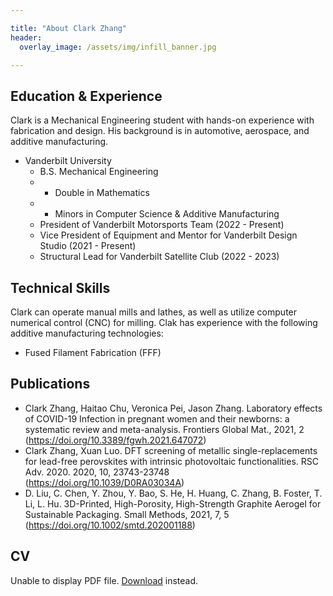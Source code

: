 ```yaml
---

title: "About Clark Zhang"
header:
  overlay_image: /assets/img/infill_banner.jpg

---
```


## Education & Experience

Clark is a Mechanical Engineering student with hands-on experience with fabrication and design. His background is in automotive, aerospace, and additive manufacturing. 

* Vanderbilt University
  * B.S. Mechanical Engineering
  * - Double in Mathematics
  * - Minors in Computer Science & Additive Manufacturing
  * President of Vanderbilt Motorsports Team (2022 - Present)
  * Vice President of Equipment and Mentor for Vanderbilt Design Studio (2021 - Present)
  * Structural Lead for Vanderbilt Satellite Club (2022 - 2023)

## Technical Skills

Clark can operate manual mills and lathes, as well as utilize computer numerical control (CNC) for milling. Clak has experience with the following additive manufacturing technologies:

* Fused Filament Fabrication (FFF)


## Publications

* Clark Zhang, Haitao Chu, Veronica Pei, Jason Zhang. Laboratory effects of COVID-19 Infection in pregnant women and their newborns: a systematic review and meta-analysis. Frontiers Global Mat., 2021, 2 (https://doi.org/10.3389/fgwh.2021.647072)
* Clark Zhang, Xuan Luo. DFT screening of metallic single-replacements for lead-free perovskites with intrinsic photovoltaic functionalities. RSC Adv. 2020. 2020, 10, 23743-23748 (https://doi.org/10.1039/D0RA03034A)
* D. Liu, C. Chen, Y. Zhou, Y. Bao, S. He, H. Huang, C. Zhang, B. Foster, T. Li, L. Hu. 3D-Printed, High-Porosity, High-Strength Graphite Aerogel for Sustainable Packaging. Small Methods, 2021, 7, 5 (https://doi.org/10.1002/smtd.202001188)

## CV

<object data="/clarkzhang.github.io//assets/Resume_20231001.pdf" type="application/pdf" width="100%" height="140px">
    <p>Unable to display PDF file. <a href="/clarkzhang.github.io/assets/Resume_20231001.pdf">Download</a> instead.</p>
</object>
